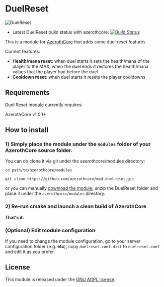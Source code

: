# DuelReset

![DuelReset](https://raw.githubusercontent.com/azerothcore/mod-duel-reset/master/icon.png)

- Latest DuelReset build status with azerothcore: [![Build Status](https://travis-ci.org/azerothcore/mod-duelreset.svg?branch=master)](https://travis-ci.org/azerothcore/mod-duelreset)

This is a module for [AzerothCore](http://www.azerothcore.org) that adds some duel reset features.

Current features:

- **Health/mana reset**: when duel starts it sets the health/mana of the player to the MAX, when the duel ends it restores the health/mana values that the player had before the duel
- **Cooldown reset**: when duel starts it resets the player cooldowns


## Requirements

Duel Reset module currently requires:

AzerothCore v1.0.1+

## How to install

### 1) Simply place the module under the `modules` folder of your AzerothCore source folder.

You can do clone it via git under the azerothcore/modules directory:

`cd path/to/azerothcore/modules`

`git clone https://github.com/azerothcore/mod-duelreset.git`

or you can manually [download the module](https://github.com/azerothcore/mod-duelreset/archive/master.zip), unzip the DuelReset folder and place it under the `azerothcore/modules` directory.

### 2) Re-run cmake and launch a clean build of AzerothCore

**That's it.**

### (Optional) Edit module configuration

If you need to change the module configuration, go to your server configuration folder (e.g. **etc**), copy `duelreset.conf.dist` to `duelreset.conf` and edit it as you prefer.


## License

This module is released under the [GNU AGPL license](https://github.com/azerothcore/mod-duelreset/blob/master/LICENSE).





